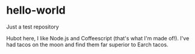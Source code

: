 # hello-world

Just a test repository

Hubot here, I like Node.js and Coffeescript (that's what I'm made of!).
I've had tacos on the moon and find them far superior to Earch tacos.
